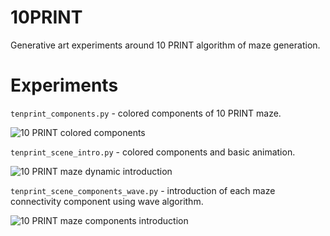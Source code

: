 # 10PRINT
Generative art experiments around 10 PRINT algorithm of maze generation.

# Experiments

`tenprint_components.py` - colored components of 10 PRINT maze.

![10 PRINT colored components](https://github.com/stepanzh/10PRINT/tree/gh-pages/static/tenprint_components.png)

`tenprint_scene_intro.py` - colored components and basic animation.

![10 PRINT maze dynamic introduction](https://github.com/stepanzh/10PRINT/tree/gh-pages/static/tenprint_scene_intro.gif)

`tenprint_scene_components_wave.py` - introduction of each maze connectivity component using wave algorithm.

![10 PRINT maze components introduction](https://github.com/stepanzh/10PRINT/tree/gh-pages/static/tenprint_scene_components_wave.gif)
